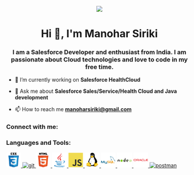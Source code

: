 <p align="center"><img src="https://scontent.fblr2-2.fna.fbcdn.net/v/t39.30808-6/294687068_451407793661503_4861345749088177119_n.png?_nc_cat=100&ccb=1-7&_nc_sid=e3f864&_nc_ohc=08vq7Q4VBG4AX9Qhn-w&_nc_oc=AQm6zKl5IuqcfUYPwkhFrTVDwHZUShUpxaDaTecRUiUtcKDB17sAI0x9K4yTb1UKwsU&_nc_ht=scontent.fblr2-2.fna&oh=00_AfBAQ9o5mzdKCo6lLLi_cSFg3IkWd04JZnRi6biioeN5aA&oe=63B6B9BB"></p>
<h1 align="center">Hi 👋, I'm Manohar Siriki</h1>
<h3 align="center">I am a Salesforce Developer and enthusiast from India. I am passionate about Cloud technologies and love to code in my free time.</h3>

- 🔭 I’m currently working on **Salesforce HealthCloud**

- 💬 Ask me about **Salesforce Sales/Service/Health Cloud and Java development**

- 📫 How to reach me **manoharsiriki@gmail.com**

<h3 align="left">Connect with me:</h3>
<p align="left">
</p>

<h3 align="left">Languages and Tools:</h3>
<p align="left"> <a href="https://www.w3schools.com/css/" target="_blank" rel="noreferrer"> <img src="https://raw.githubusercontent.com/devicons/devicon/master/icons/css3/css3-original-wordmark.svg" alt="css3" width="40" height="40"/> </a> <a href="https://git-scm.com/" target="_blank" rel="noreferrer"> <img src="https://www.vectorlogo.zone/logos/git-scm/git-scm-icon.svg" alt="git" width="40" height="40"/> </a> <a href="https://www.w3.org/html/" target="_blank" rel="noreferrer"> <img src="https://raw.githubusercontent.com/devicons/devicon/master/icons/html5/html5-original-wordmark.svg" alt="html5" width="40" height="40"/> </a> <a href="https://www.java.com" target="_blank" rel="noreferrer"> <img src="https://raw.githubusercontent.com/devicons/devicon/master/icons/java/java-original.svg" alt="java" width="40" height="40"/> </a> <a href="https://developer.mozilla.org/en-US/docs/Web/JavaScript" target="_blank" rel="noreferrer"> <img src="https://raw.githubusercontent.com/devicons/devicon/master/icons/javascript/javascript-original.svg" alt="javascript" width="40" height="40"/> </a> <a href="https://www.linux.org/" target="_blank" rel="noreferrer"> <img src="https://raw.githubusercontent.com/devicons/devicon/master/icons/linux/linux-original.svg" alt="linux" width="40" height="40"/> </a> <a href="https://www.mysql.com/" target="_blank" rel="noreferrer"> <img src="https://raw.githubusercontent.com/devicons/devicon/master/icons/mysql/mysql-original-wordmark.svg" alt="mysql" width="40" height="40"/> </a> <a href="https://nodejs.org" target="_blank" rel="noreferrer"> <img src="https://raw.githubusercontent.com/devicons/devicon/master/icons/nodejs/nodejs-original-wordmark.svg" alt="nodejs" width="40" height="40"/> </a> <a href="https://www.oracle.com/" target="_blank" rel="noreferrer"> <img src="https://raw.githubusercontent.com/devicons/devicon/master/icons/oracle/oracle-original.svg" alt="oracle" width="40" height="40"/> </a> <a href="https://postman.com" target="_blank" rel="noreferrer"> <img src="https://www.vectorlogo.zone/logos/getpostman/getpostman-icon.svg" alt="postman" width="40" height="40"/> </a> </p>
